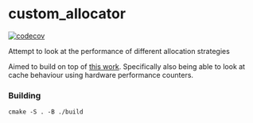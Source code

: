 # custom_allocator

[![codecov](https://codecov.io/gh/william-swy/custom_allocator/branch/main/graph/badge.svg?token=R5AmMXibjU)](https://codecov.io/gh/william-swy/custom_allocator)

Attempt to look at the performance of different allocation strategies

Aimed to build on top of [this work](https://github.com/mtrebi/memory-allocators). Specifically also being able to look at cache behaviour using hardware performance counters.

### Building

```shell
cmake -S . -B ./build
```
